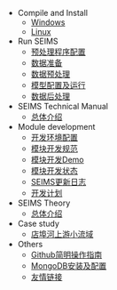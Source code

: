 - Compile and Install
  - [Windows](Windows)
  - [Linux](Linux)
- Run SEIMS
  - [预处理程序配置](Construct-python-env)
  - [数据准备](Data-preparation)
  - [数据预处理](Data-preprocess)
  - [模型配置及运行](Executation-and-calibration)
  - [数据后处理](result-postprocess)
- SEIMS Technical Manual
  - [总体介绍](Tech-Introduction)
- Module development
  - [开发环境配置](Develop-environment)
  - [模块开发规范](Coding-protocol)
  - [模块开发Demo](Module-demo)
  - [模块开发状态](Module-in-development)
  - [SEIMS更新日志](ChangeLOG)
  - [开发计划](TODOLists)
- SEIMS Theory
  - [总体介绍](Overall)
- Case study
  - [店埠河上游小流域](Dianbu)
- Others
  - [Github简明操作指南](Git-guidance)
  - [MongoDB安装及配置](MongoDB-install-and-config)
  - [友情链接](useful-links)
